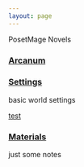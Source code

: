 ```yaml
---
layout: page
---
```


PosetMage Novels

### [Arcanum](./Arcanum)

### [Settings](./Settings)
basic world settings

[test](./SettingBook)

### [Materials](./Materials)
just some notes